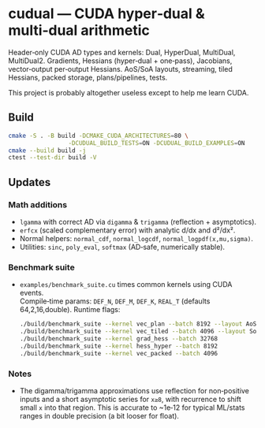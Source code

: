 # cudual — CUDA hyper‑dual & multi‑dual arithmetic

Header‑only CUDA AD types and kernels: Dual, HyperDual, MultiDual, MultiDual2.
Gradients, Hessians (hyper‑dual + one‑pass), Jacobians, vector‑output per‑output Hessians.
AoS/SoA layouts, streaming, tiled Hessians, packed storage, plans/pipelines, tests. 

This project is probably altogether useless except to help me learn CUDA.

## Build
```bash
cmake -S . -B build -DCMAKE_CUDA_ARCHITECTURES=80 \
                 -DCUDUAL_BUILD_TESTS=ON -DCUDUAL_BUILD_EXAMPLES=ON
cmake --build build -j
ctest --test-dir build -V
```

## Updates
### Math additions
- `lgamma` with correct AD via `digamma` & `trigamma` (reflection + asymptotics).
- `erfcx` (scaled complementary error) with analytic d/dx and d²/dx².
- Normal helpers: `normal_cdf`, `normal_logcdf`, `normal_logpdf(x,mu,sigma)`.
- Utilities: `sinc`, `poly_eval`, `softmax` (AD‑safe, numerically stable).

### Benchmark suite
- `examples/benchmark_suite.cu` times common kernels using CUDA events.\
  Compile‑time params: `DEF_N`, `DEF_M`, `DEF_K`, `REAL_T` (defaults 64,2,16,double).
  Runtime flags:
  ```bash
  ./build/benchmark_suite --kernel vec_plan --batch 8192 --layout AoS --chunkS 1024 --chunkP 128 --streams 1
  ./build/benchmark_suite --kernel vec_tiled --batch 4096 --layout SoA --chunkS 512 --chunkP 64
  ./build/benchmark_suite --kernel grad_hess --batch 32768
  ./build/benchmark_suite --kernel hess_hyper --batch 8192
  ./build/benchmark_suite --kernel vec_packed --batch 4096
  ```

### Notes
- The digamma/trigamma approximations use reflection for non‑positive inputs and a short asymptotic series for `x≥8`, with recurrence to shift small `x` into that region. This is accurate to ~1e‑12 for typical ML/stats ranges in double precision (a bit looser for float).


